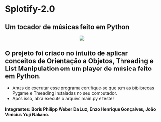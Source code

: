 # Splotify-2.0
## Um tocador de músicas feito em Python

<p align="center">
  <img src="https://github.com/joaonakano/Splotify-2.0/assets/129879125/e49722b8-ce74-43bf-8440-89d6aa8eae79">
</p>

O projeto foi criado no intuito de aplicar conceitos de Orientação a Objetos, Threading e List Manipulation em um player de música feito em Python.
---

- Antes de executar esse programa certifique-se que tem as bibliotecas Pygame e Threading instaladas no seu computador.
- Após isso, abra execute o arquivo main.py e teste!

#### Integrantes: Boris Philipp Weber Da Luz, Enzo Henrique Gonçalves, João Vinicius Yuji Nakano.
